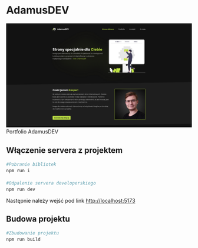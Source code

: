 # AdamusDEV

![Main page](image.png)
Portfolio AdamusDEV

## Włączenie servera z projektem

```bash
#Pobranie bibliotek
npm run i

#Odpalenie servera developerskiego
npm run dev
```

Następnie należy wejść pod link [http://localhost:5173](http://localhost:5173)

## Budowa projektu

```bash
#Zbudowanie projektu
npm run build
```
